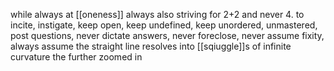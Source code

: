 while always at [[oneness]] always also striving for 2+2 and never 4. to incite, instigate, keep open, keep undefined, keep unordered, unmastered, post questions, never dictate answers, never foreclose, never assume fixity, always assume the straight line resolves into [[sqiuggle]]s of infinite curvature the further zoomed in